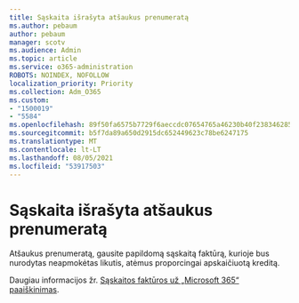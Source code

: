 ```yaml
---
title: Sąskaita išrašyta atšaukus prenumeratą
ms.author: pebaum
author: pebaum
manager: scotv
ms.audience: Admin
ms.topic: article
ms.service: o365-administration
ROBOTS: NOINDEX, NOFOLLOW
localization_priority: Priority
ms.collection: Adm_O365
ms.custom:
- "1500019"
- "5584"
ms.openlocfilehash: 89f50fa6575b7729f6aeccdc07654765a46230b40f238346285acfa9431138e0
ms.sourcegitcommit: b5f7da89a650d2915dc652449623c78be6247175
ms.translationtype: MT
ms.contentlocale: lt-LT
ms.lasthandoff: 08/05/2021
ms.locfileid: "53917503"
---
```

# <a name="billed-after-canceling-subscription"></a>Sąskaita išrašyta atšaukus prenumeratą

Atšaukus prenumeratą, gausite papildomą sąskaitą faktūrą, kurioje bus nurodytas neapmokėtas likutis, atėmus proporcingai apskaičiuotą kreditą.

Daugiau informacijos žr. [Sąskaitos faktūros už „Microsoft 365“ paaiškinimas](https://docs.microsoft.com/microsoft-365/commerce/billing-and-payments/understand-your-invoice2).
